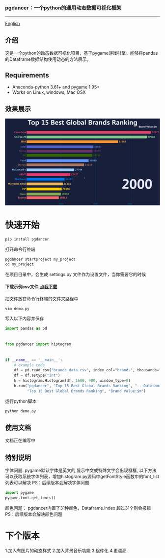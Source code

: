 ### pgdancer：一个python的通用动态数据可视化框架
-----

[English](readme-en.md)


## 介绍
这是一个python的动态数据可视化项目，基于pygame游戏引擎。能够将pandas的Dataframe数据结构使用动态的方法展示。

## Requirements
* Anaconda-python 3.61+ and pygame 1.95+
* Works on Linux, windows, Mac OSX

## 效果展示

![image](docs/images/demo.gif)

# 快速开始

```python
pip install pgdancer
```

打开命令行终端

```python
pgdancer startproject my_project
cd my_project
```

在项目目录中，会生成 settings.py 文件作为设置文件，当你需要它的时候
#### 下载示例csv文件,[点我下载](examples/brands_data.csv)
把文件放在命令行终端的文件夹路径中

```python
vim demo.py
```

写入以下内容并保存

```python
import pandas as pd


from pgdancer import histogram


if __name__ == '__main__':
    # example code
    df = pd.read_csv("brands_data.csv", index_col="brands", thousands=",").fillna(0)
    df = df.astype("int")
    h = histogram.Histogram(df, 1600, 900, window_type=0)
    h.run("pgdancer", "Top 15 Best Global Brands Ranking", "---Datasource:https://www.interbrand.com", \
          "Top 15 Best Global Brands Ranking", "Brand Value:$m")

```

运行python脚本
```python
python demo.py
```

## 使用文档
文档正在编写中

## 特别说明
字体问题: pygame默认字体是英文的,显示中文或特殊文字会出现框框,
以下方法可以获取系统字体列表，增加histogram.py源码中getFontStyle函数中的font_list列表可以解决
PS：后续版本会解决字体问题
```python
import pygame
pygame.font.get_fonts()
```
颜色问题：
pgdancer内置了31种颜色，Dataframe.index 超过31个则会报错
PS：后续版本会解决颜色问题

# 下个版本
1.加入有图片的动态样式
2.加入背景音乐功能
3.组件化
4.更漂亮
